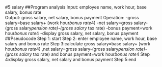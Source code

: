 #5 salary
##Program analysis
Input: employee name, work hour, base salary, bonus rate   
Output: gross salary, net salary, bonus payment
Operation: -gross salary=base salary+ (work hour*bonus rate*4)
                    -net salary=gross salary-(gross salary*pension rate)-(gross salary* tax rate)
                      -bonus payment=work hour*bonus rate*4
-display gross salary, net salary, bonus payment
##Pseudocode 
Step 1: start
Step 2: enter employee name, work hour, base salary and bonus rate
Step 3:calculate gross salary=base salary+ (work hour*bonus rate*4) ,net salary=gross salary-(gross salary*pension rate)-(gross salary* tax rate) and bonus payment=work hour*bonus rate*4
Step 4:display gross salary, net salary and bonus payment
Step 5:end
